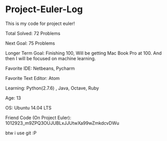 # Project-Euler-Log
This is my code for project euler! 

Total Solved: 72 Problems

Next Goal: 75 Problems 

Longer Term Goal: Finishing 100, Will be getting Mac Book Pro at 100. And then I will be focused on machine learning.

Favorite IDE: Netbeans, Pycharm

Favorite Text Editor: Atom

Learning: Python(2.7.6) , Java, Octave, Ruby 

Age: 13

OS: Ubuntu 14.04 LTS

Friend Code (On Project Euler): 1012923_m9ZPQ3OUJUBLxJJUtwXa99wZmkdcvDWu

btw i use git :P
